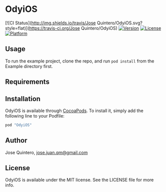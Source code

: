# OdyiOS

[![CI Status](http://img.shields.io/travis/Jose Quintero/OdyiOS.svg?style=flat)](https://travis-ci.org/Jose Quintero/OdyiOS)
[![Version](https://img.shields.io/cocoapods/v/OdyiOS.svg?style=flat)](http://cocoapods.org/pods/OdyiOS)
[![License](https://img.shields.io/cocoapods/l/OdyiOS.svg?style=flat)](http://cocoapods.org/pods/OdyiOS)
[![Platform](https://img.shields.io/cocoapods/p/OdyiOS.svg?style=flat)](http://cocoapods.org/pods/OdyiOS)

## Usage

To run the example project, clone the repo, and run `pod install` from the Example directory first.

## Requirements

## Installation

OdyiOS is available through [CocoaPods](http://cocoapods.org). To install
it, simply add the following line to your Podfile:

```ruby
pod "OdyiOS"
```

## Author

Jose Quintero, jose.juan.qm@gmail.com

## License

OdyiOS is available under the MIT license. See the LICENSE file for more info.
